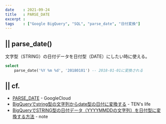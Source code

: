 ```yaml
---
date    : 2021-09-24
title   : PARSE_DATE
excerpt : 
tags    : ["Google BigQuery", "SQL", "parse_date", "日付変換"]
---
```


## || parse_date()

文字型（STRING）の日付データを日付型（DATE）にしたい時に使える。

```sql
select
    parse_date('%Y %m %d', '20180101') -- 2018-01-01に変換される
```



## || cf.
+ [PARSE_DATE](https://cloud.google.com/bigquery/docs/reference/standard-sql/date_functions?hl=ja#parse_date) - GoogleCloud
+ [BigQueryでstring型の文字列からdate型の日付に変換する](https://ten-ezo.com/62ac07f58f3d46f08e1eee524476acd8) - TEN's life
+ [BigQueryでSTRING型の日付データ（YYYYMMDDの文字列）を日付型に変換する方法](https://note.com/mignon53/n/n6b923099787e) - note
